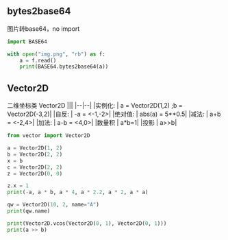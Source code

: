 ## bytes2base64

图片转base64，no import

```python
import BASE64

with open("img.png", "rb") as f:
    a = f.read()
    print(BASE64.bytes2base64(a))
```
## Vector2D
二维坐标类 Vector2D
|||
|--|--|
|实例化: | a = Vector2D(1,2) ;b = Vector2D(-3,2)|
|自反:  |  -a = <-1,-2>|
|绝对值: | abs(a) = 5**0.5|
|减法:  |  a+b = <-2,4>|
|加法:  |  a-b = <4,0>|
|数量积 | a*b=1|
|投影  |   a>>b|


```python
from vector import Vector2D

a = Vector2D(1, 2)
b = Vector2D(2, 2)
x = b
c = Vector2D(2, 2)
z = Vector2D(0, 0)

z.x = 1
print(-a, a * b, a * 4, a * 2.2, a * 2, a * a)

qw = Vector2D(10, 2, name="A")
print(qw.name)

print(Vector2D.vcos(Vector2D(0, 1), Vector2D(0, 1)))
print(a >> b)
```